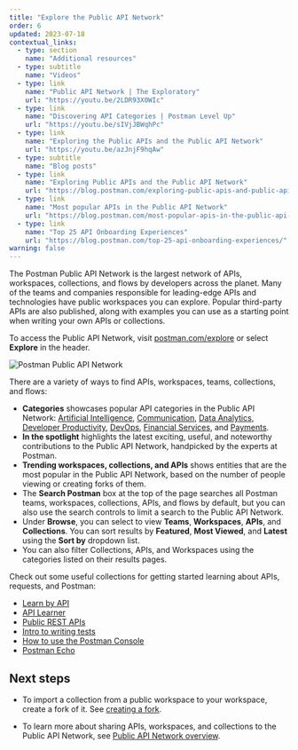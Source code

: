 ```yaml
---
title: "Explore the Public API Network"
order: 6
updated: 2023-07-18
contextual_links:
  - type: section
    name: "Additional resources"
  - type: subtitle
    name: "Videos"
  - type: link
    name: "Public API Network | The Exploratory"
    url: "https://youtu.be/2LDR93X0WIc"
  - type: link
    name: "Discovering API Categories | Postman Level Up"
    url: "https://youtu.be/sIVjJBWqhPc"
  - type: link
    name: "Exploring the Public APIs and the Public API Network"
    url: "https://youtu.be/azJnjF9hqAw"
  - type: subtitle
    name: "Blog posts"
  - type: link
    name: "Exploring Public APIs and the Public API Network"
    url: "https://blog.postman.com/exploring-public-apis-and-public-api-network/"
  - type: link
    name: "Most popular APIs in the Public API Network"
    url: "https://blog.postman.com/most-popular-apis-in-the-public-api-network/"
  - type: link
    name: "Top 25 API Onboarding Experiences"
    url: "https://blog.postman.com/top-25-api-onboarding-experiences/"
warning: false
---
```


The Postman Public API Network is the largest network of APIs, workspaces, collections, and flows by developers across the planet. Many of the teams and companies responsible for leading-edge APIs and technologies have public workspaces you can explore. Popular third-party APIs are also published, along with examples you can use as a starting point when writing your own APIs or collections.

To access the Public API Network, visit [postman.com/explore](https://www.postman.com/explore) or select **Explore** in the header.

<img alt="Postman Public API Network" src="https://assets.postman.com/postman-docs/v10/public-api-network-v10-1.jpg" />

There are a variety of ways to find APIs, workspaces, teams, collections, and flows:

* **Categories** showcases popular API categories in the Public API Network: [Artificial Intelligence](https://www.postman.com/category/artificial-intelligence), [Communication](https://www.postman.com/category/communication), [Data Analytics](https://www.postman.com/category/data-analytics), [Developer Productivity](https://www.postman.com/category/developer-productivity), [DevOps](https://www.postman.com/category/devops), [Financial Services](https://www.postman.com/category/financial-services), and [Payments](https://www.postman.com/category/payments).
* **In the spotlight** highlights the latest exciting, useful, and noteworthy contributions to the Public API Network, handpicked by the experts at Postman.
* **Trending workspaces, collections, and APIs** shows entities that are the most popular in the Public API Network, based on the number of people viewing or creating forks of them.
* The **Search Postman** box at the top of the page searches all Postman teams, workspaces, collections, APIs, and flows by default, but you can also use the search controls to limit a search to the Public API Network.
* Under **Browse**, you can select to view **Teams**, **Workspaces**, **APIs**, and **Collections**. You can sort results by **Featured**, **Most Viewed**, and **Latest** using the **Sort by** dropdown list.
* You can also filter Collections, APIs, and Workspaces using the categories listed on their results pages.

Check out some useful collections for getting started learning about APIs, requests, and Postman:

* [Learn by API](https://www.postman.com/apilearningresources/workspace/api-learning-resources/collection/1841124-59f1a202-b933-4276-b99a-88acdefba9f0?ctx=documentation)
* [API Learner](https://www.postman.com/apilearningresources/workspace/api-learning-resources/collection/1841124-369362dc-c11e-44f1-a7a9-ffe591cc2156?ctx=documentation)
* [Public REST APIs](https://www.postman.com/cs-demo/workspace/public-rest-apis/overview)
* [Intro to writing tests](https://www.postman.com/postman/workspace/postman-team-collections/collection/1559645-13bd44c4-94ec-420a-8390-8ff44b60f14d?ctx=documentation)
* [How to use the Postman Console](https://www.postman.com/postman/workspace/postman-team-collections/collection/1559645-9349429e-3744-467b-a127-e3881f0dffc8?ctx=documentation)
* [Postman Echo](https://www.postman.com/postman/workspace/published-postman-templates/documentation/631643-f695cab7-6878-eb55-7943-ad88e1ccfd65?ctx=documentation)

## Next steps

* To import a collection from a public workspace to your workspace, create a fork of it. See [creating a fork](/docs/collaborating-in-postman/using-version-control/forking-entities/#creating-a-fork).

* To learn more about sharing APIs, workspaces, and collections to the Public API Network, see [Public API Network overview](/docs/collaborating-in-postman/public-api-network/public-api-network-overview/).
